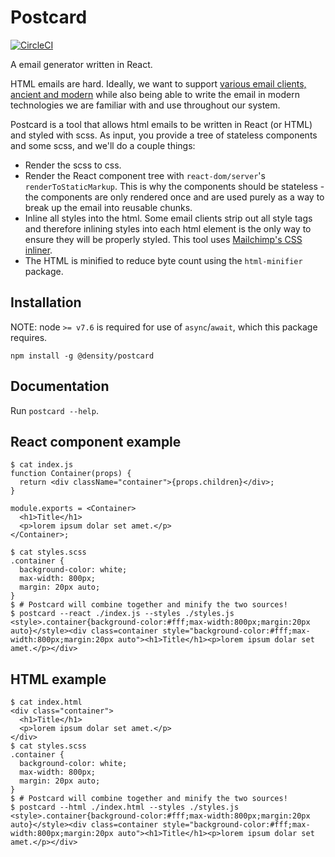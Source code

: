 # Postcard

[![CircleCI](https://circleci.com/gh/DensityCo/postcard/tree/master.svg?style=svg)](https://circleci.com/gh/DensityCo/postcard/tree/master)

A email generator written in React.

HTML emails are hard. Ideally, we want to support [various email clients, ancient and
modern](https://www.campaignmonitor.com/css/) while also being able to write the email in modern
technologies we are familiar with and use throughout our system.

Postcard is a tool that allows html emails to be written in React (or HTML) and styled with scss. As
input, you provide a tree of stateless components and some scss, and we'll do a couple things:
- Render the scss to css.
- Render the React component tree with `react-dom/server`'s `renderToStaticMarkup`. This is why the
  components should be stateless - the components are only rendered once and are used purely as a
  way to break up the email into reusable chunks.
- Inline all styles into the html. Some email clients strip out all style tags and therefore
  inlining styles into each html element is the only way to ensure they will be properly styled.
  This tool uses [Mailchimp's CSS inliner](https://templates.mailchimp.com/resources/inline-css/).
- The HTML is minified to reduce byte count using the `html-minifier` package.

## Installation
NOTE: node `>= v7.6` is required for use of `async`/`await`, which this package requires.

`npm install -g @density/postcard`

## Documentation
Run `postcard --help`.

## React component example

```
$ cat index.js
function Container(props) {
  return <div className="container">{props.children}</div>;
}

module.exports = <Container>
  <h1>Title</h1>
  <p>lorem ipsum dolar set amet.</p>
</Container>;

$ cat styles.scss
.container {
  background-color: white;
  max-width: 800px;
  margin: 20px auto;
}
$ # Postcard will combine together and minify the two sources!
$ postcard --react ./index.js --styles ./styles.js
<style>.container{background-color:#fff;max-width:800px;margin:20px auto}</style><div class=container style="background-color:#fff;max-width:800px;margin:20px auto"><h1>Title</h1><p>lorem ipsum dolar set amet.</p></div>
```

## HTML example
```
$ cat index.html
<div class="container">
  <h1>Title</h1>
  <p>lorem ipsum dolar set amet.</p>
</div>
$ cat styles.scss
.container {
  background-color: white;
  max-width: 800px;
  margin: 20px auto;
}
$ # Postcard will combine together and minify the two sources!
$ postcard --html ./index.html --styles ./styles.js
<style>.container{background-color:#fff;max-width:800px;margin:20px auto}</style><div class=container style="background-color:#fff;max-width:800px;margin:20px auto"><h1>Title</h1><p>lorem ipsum dolar set amet.</p></div>
```
